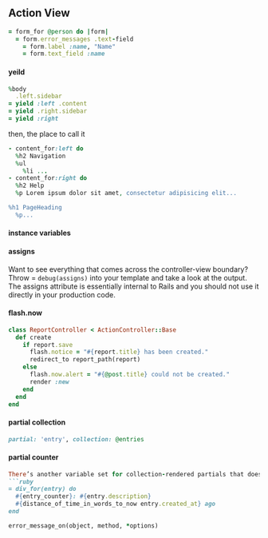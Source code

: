 ## Action View

```ruby
= form_for @person do |form| 
  = form.error_messages .text-field
    = form.label :name, "Name"
    = form.text_field :name
```


#### yeild

```ruby
%body
  .left.sidebar
= yield :left .content
= yield .right.sidebar
= yield :right
```

then, the place to call it

```ruby
- content_for:left do 
  %h2 Navigation
  %ul
    %li ...
- content_for:right do
  %h2 Help
  %p Lorem ipsum dolor sit amet, consectetur adipisicing elit...

%h1 PageHeading 
  %p...
```

#### instance variables

#### assigns
Want to see everything that comes across the controller-view boundary? Throw = `debug(assigns)` into your template and take a look at the output. The assigns attribute is essentially internal to Rails and you should not use it directly in your production code.

#### flash.now

```ruby
class ReportController < ActionController::Base
  def create
    if report.save
      flash.notice = "#{report.title} has been created."
      redirect_to report_path(report)
    else
      flash.now.alert = "#{@post.title} could not be created."
      render :new 
    end
  end 
end
```

#### partial collection

```ruby
partial: 'entry', collection: @entries
```


#### partial counter

```ruby
There’s another variable set for collection-rendered partials that doesn’t get much attention. It’s a 0-indexed counter variable that tracks the number of times the partial has gotten rendered. It’s useful for rendering numbered lists of things. The name of the variable is the name of the partial, plus _counter.
```ruby
= div_for(entry) do
  #{entry_counter}: #{entry.description} 
  #{distance_of_time_in_words_to_now entry.created_at} ago
end

```

```ruby
error_message_on(object, method, *options)
```

